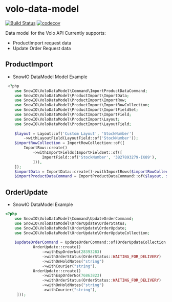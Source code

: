 # volo-data-model

[![Build Status](https://travis-ci.org/snowio/volo-data-model.svg?branch=master)](https://travis-ci.org/snowio/volo-data-model)
[![codecov](https://codecov.io/gh/snowio/volo-data-model/branch/master/graph/badge.svg)](https://codecov.io/gh/snowio/volo-data-model)

Data model for the Volo API 
Currently supports: 
- ProductImport request data
- Update Order Request data

## ProductImport


- SnowIO DataModel Model Example

```php
 <?php
    use SnowIO\VoloDataModel\Command\ImportProductDataCommand;
    use SnowIO\VoloDataModel\ProductImport\ImportData;
    use SnowIO\VoloDataModel\ProductImport\ImportRow;
    use SnowIO\VoloDataModel\ProductImport\ImportRowCollection;
    use SnowIO\VoloDataModel\ProductImport\ImportFieldSet;
    use SnowIO\VoloDataModel\ProductImport\ImportField;
    use SnowIO\VoloDataModel\ProductImport\Layout;
    use SnowIO\VoloDataModel\ProductImport\LayoutField;
    
    $layout = Layout::of('Custom Layout', 'StockNumber')
        ->withLayoutField(LayoutField::of('StockNumber'));
    $importRowCollection = ImportRowCollection::of([
        ImportRow::create()
            ->withImportFields(ImportFieldSet::of([
                ImportField::of('StockNumber', '3827893279-IK89'),
            ])),
    ]);
    $importData = ImportData::create()->withImportRows($importRowCollection);
    $importProductDataCommand = ImportProductDataCommand::of($layout, $importData);
```

## OrderUpdate 

- SnowIO DataModel Example

```php
<?php
    use SnowIO\VoloDataModel\Command\UpdateOrderCommand;
    use SnowIO\VoloDataModel\OrderUpdate\OrderStatus;
    use SnowIO\VoloDataModel\OrderUpdate\OrderUpdate;
    use SnowIO\VoloDataModel\OrderUpdate\OrderUpdateCollection;
        
    $updateOrderCommand = UpdateOrderCommand::of(OrderUpdateCollection::of([
            OrderUpdate::create()
                ->withEspOrderNo(28393283)
                ->withOrderStatus(OrderStatus::WAITING_FOR_DELIVERY)
                ->withOnHoldNotes("string")
                ->withCourier("string"),
            OrderUpdate::create()
                ->withEspOrderNo(76863823)
                ->withOrderStatus(OrderStatus::WAITING_FOR_DELIVERY)
                ->withOnHoldNotes("string")
                ->withCourier("string"),
     ]));
```